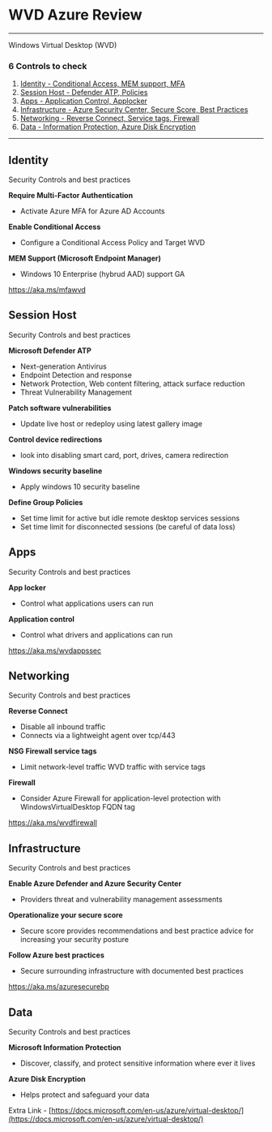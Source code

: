 # WVD Azure Review
---
Windows Virtual Desktop (WVD)

### 6 Controls to check

1. [Identity - Conditional Access, MEM support, MFA](#1)
2. [Session Host - Defender ATP, Policies](#2)
3. [Apps - Application Control, Applocker](#3)
4. [Infrastructure - Azure Security Center, Secure Score, Best Practices](#4)
5. [Networking - Reverse Connect, Service tags, Firewall](#5)
6. [Data - Information Protection, Azure Disk Encryption](#6)

---

## Identity <a name="1"></a>
Security Controls and best practices

**Require Multi-Factor Authentication**
  * Activate Azure MFA for Azure AD Accounts

**Enable Conditional Access**
  * Configure a Conditional Access Policy and Target WVD

**MEM Support (Microsoft Endpoint Manager)**
  * Windows 10 Enterprise (hybrud AAD) support GA

https://aka.ms/mfawvd

## Session Host <a name="2"></a>
Security Controls and best practices

**Microsoft Defender ATP**
  * Next-generation Antivirus
  * Endpoint Detection and response
  * Network Protection, Web content filtering, attack surface reduction
  * Threat Vulnerability Management

**Patch software vulnerabilities**
  * Update live host or redeploy using latest gallery image

**Control device redirections**
  * look into disabling smart card, port, drives, camera redirection

**Windows security baseline**
  * Apply windows 10 security baseline

**Define Group Policies**
  * Set time limit for active but idle remote desktop services sessions
  * Set time limit for disconnected sessions (be careful of data loss)

## Apps <a name="3"></a>
Security Controls and best practices

**App locker**
  * Control what applications users can run

**Application control**
  * Control what drivers and applications can run

https://aka.ms/wvdappssec

## Networking <a name="4"></a>
Security Controls and best practices

**Reverse Connect**
  * Disable all inbound traffic
  * Connects via a lightweight agent over tcp/443

**NSG Firewall service tags**
  * Limit network-level traffic WVD traffic with service tags

**Firewall**
  * Consider Azure Firewall for application-level protection with WindowsVirtualDesktop FQDN tag

https://aka.ms/wvdfirewall

## Infrastructure <a name="5"></a>
Security Controls and best practices

**Enable Azure Defender and Azure Security Center**
  * Providers threat and vulnerability management assessments

**Operationalize your secure score**
  * Secure score provides recommendations and best practice advice for increasing your security posture

**Follow Azure best practices**
  * Secure surrounding infrastructure with documented best practices

https://aka.ms/azuresecurebp

## Data <a name="6"></a>
Security Controls and best practices

**Microsoft Information Protection**
  * Discover, classify, and protect sensitive information where ever it lives

**Azure Disk Encryption**
  * Helps protect and safeguard your data

Extra Link - [https://docs.microsoft.com/en-us/azure/virtual-desktop/](https://docs.microsoft.com/en-us/azure/virtual-desktop/)

